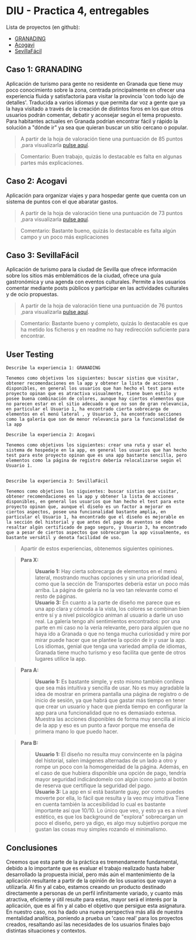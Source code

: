 # DIU - Practica 4, entregables

Lista de proyectos (en github):
* [GRANADING](https://github.com/eProw/DIU21)
* [Acogavi](https://github.com/daviyisu/DIU21)
* [SevillaFácil](https://github.com/laurasanpa/DIU21)

## Caso 1: GRANADING

Aplicación de turismo para gente no residente en Granada que tiene muy poco conocimiento sobre la zona, centrada principalmente en ofrecer una experiencia fluida y satisfactoria para visitar la provincia 'con todo lujo de detalles'. Traducida a varios idiomas y que permita dar voz a gente que ya la haya visitado a través de la creación de distintos foros en los que otros usuarios podrán comentar, debatir y aconsejar según el tema propuesto. Para habitantes actuales en Granada podrían encontrar fácil y rápido la solución a "dónde ir" ya sea que quieran buscar un sitio cercano o popular.


> A partir de la hoja de valoración tiene una puntuación de 85 puntos ,para visualizarla [pulse aquí](./UXCaseStudy-review).

> Comentario: Buen trabajo, quizás lo destacable es falta en algunas partes más explicaciones.

## Caso 2: Acogavi

Aplicación para organizar viajes y para hospedar gente que cuenta con un sistema de puntos con el que abaratar gastos.

> A partir de la hoja de valoración tiene una puntuación de 73 puntos ,para visualizarla [pulse aquí](./UXCaseStudy-review).

> Comentario: Bastante bueno, quizás lo destacable es falta algún campo y un poco más explicaciones


## Caso 3: SevillaFácil

Aplicación de turismo para la ciudad de Sevilla que ofrece información sobre los sitios más emblemáticos de la ciudad, ofrece una guía gastronómica y una agenda con eventos culturales. 
Permite a los usuarios comentar mediante posts públicos y participar en las actividades culturales y de ocio propuestas.

> A partir de la hoja de valoración tiene una puntuación de 76 puntos ,para visualizarla [pulse aquí](./UXCaseStudy-review).

> Comentario: Bastante bueno y completo, quizás lo destacable es que ha metido los ficheros y en readme no hay redirección suficiente para encontrar.

## User Testing

	Describe la experiencia 1: GRANADING

	Tenemos como objetivos los siguientes: buscar sistios que visitar, obtener recomendaciones en la app y obtener la lista de acciones disponibles, en general los usuarios que han hecho el test para este proyecto opinan que es atractiva visualmente, tiene buen estilo y posee buena combinación de colores, aunque hay ciertos elementos que no parecen estar en el sitio adecuado o que no son de gran relevancia, en particular el Usuario 1, ha encontrado cierta sobrecarga de elementos en el menú lateral , y Usuario 3, ha encontrado secciones como la galería que son de menor relevancia para la funcionalidad de la app

	Describe la experiencia 2: Acogavi

	Tenemos como objetivos los siguientes: crear una ruta y usar el sistema de hospedaje en la app, en general los usuarios que han hecho test para este proyecto opinan que es una app bastante sencilla, pero elementos como la página de registro debería relocalizarse según el Usuario 1.


	Describe la experiencia 3: SevillaFácil

	Tenemos como objetivos los siguientes: buscar sistios que visitar, obtener recomendaciones en la app y obtener la lista de acciones disponibles, en general los usuarios que han hecho el test para este proyecto opinan que, aunque el diseño es un factor a mejorar en ciertos aspectos, posee una funcionalidad bastante amplia, en particular el Usuario 1, ha encontrado que el diseño es mejorable en la sección del historial y que antes del pago de eventos se debe resaltar algún certificado de pago seguro, y Usuario 3, ha encontrado que a pesar de ciertos aspectos que sobrecargan la app visualmente, es bastante versátil y denota facilidad de uso.

> Apartir de estos experiencias, obtenemos siguientes opiniones.

> **Para X:**  
>> **Usuario 1:** Hay cierta sobrecarga de elementos en el menú lateral, mostrando muchas opciones y sin una prioridad ideal, como que la sección de Transportes debería estar un poco más arriba.
La página de galería no la veo tan relevante como el resto de páginas.  
**Usuario 3:** En cuanto a la parte de diseño me parece que es una app clara y cómoda a la vista, los colores se combinan bien entre sí y a nivel psicológico animan al usuario a darle un uso real.
La galería tengo ahí sentimientos encontrados: por una parte en mi caso no la vería relevante, pero para alguien que no haya ido a Granada o que no tenga mucha curiosidad y
mire por mirar puede hacer que se plantee la opción de ir y usar la app.
Los idiomas, genial que tenga una variedad amplia de idiomas, Granada tiene mucho turismo y eso facilita que gente de otros lugares utilice la app.


> **Para A:**  
>> **Usuario 1:** Es bastante simple, y esto mismo también conlleva que sea más intuitiva y sencilla de usar.
No es muy agradable la idea de mostrar en primera pantalla una página de registro o de inicio de sesión, ya que habrá que gastar más tiempo en tener que crear un usuario y hace
que pierda tiempo en configurar la app para una funcionalidad que no es demasiado extensa.
Muestra las acciones disponibles de forma muy sencilla al inicio de la app y eso es un punto a favor porque me enseña de primera mano lo que puedo hacer.

> **Para B:**  
>> **Usuario 1:** El diseño no resulta muy convincente en la página del historial, salen imágenes alternadas de un lado a otro y rompe un poco con la homogeneidad de la página. Además, en el caso de
que hubiera disponible una opción de pago, tendría mayor seguridad indicándomelo con algún icono junto al botón de reserva que certifique la seguridad del pago.  
**Usuario 3:** La app en sí está bastante guay, por como puedes moverte por ella, lo fácil que resulta y la veo muy intuitiva
Tiene en cuenta también la accesibilidad lo cual es bastante importante así que 10/10.
Lo único que veo, y esto ya es a nivel estético, es que los background de "explora" sobrecargan un poco el diseño, 
pero ya digo, es algo muy subjetivo porque me gustan las cosas muy simples rozando el minimalismo.


## Conclusiones

Creemos que esta parte de la práctica es tremendamente fundamental, debido a lo importante que es evaluar el trabajo realizado hasta haber desarrollado la propuesta inicial, 
pero más aún el mantenimiento de la aplicación resultante a partir de la opinión de los usuarios que vayan a utilizarla. Al fin y al cabo, estamos creando un producto destinado
directamente a personas de un perfil infinitamente variado, y cuanto más atractiva, eficiente y útil resulte para estas, mayor será el interés por la aplicación, que es al fin y al cabo el objetivo que persigue
esta asignatura. En nuestro caso, nos ha dado una nueva perspectiva más allá de nuestra mentalidad analítica, poniendo a prueba un 'caso real' para los proyectos creados, resaltando
así las necesidades de los usuarios finales bajo distintas situaciones y contextos.

